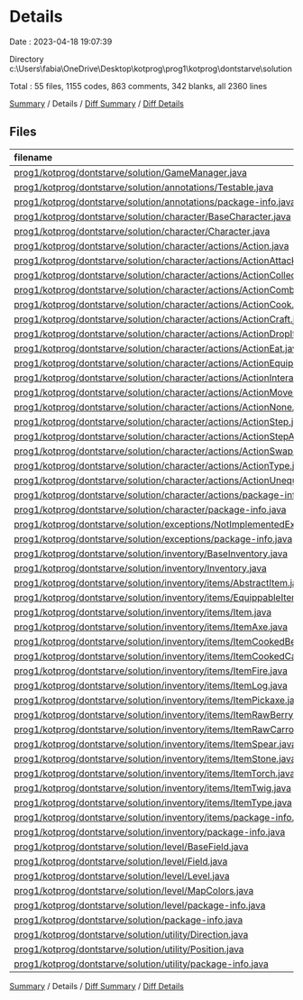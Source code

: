 # Details

Date : 2023-04-18 19:07:39

Directory c:\\Users\\fabia\\OneDrive\\Desktop\\kotprog\\prog1\\kotprog\\dontstarve\\solution

Total : 55 files,  1155 codes, 863 comments, 342 blanks, all 2360 lines

[Summary](results.md) / Details / [Diff Summary](diff.md) / [Diff Details](diff-details.md)

## Files
| filename | language | code | comment | blank | total |
| :--- | :--- | ---: | ---: | ---: | ---: |
| [prog1/kotprog/dontstarve/solution/GameManager.java](/prog1/kotprog/dontstarve/solution/GameManager.java) | Java | 176 | 117 | 39 | 332 |
| [prog1/kotprog/dontstarve/solution/annotations/Testable.java](/prog1/kotprog/dontstarve/solution/annotations/Testable.java) | Java | 6 | 3 | 3 | 12 |
| [prog1/kotprog/dontstarve/solution/annotations/package-info.java](/prog1/kotprog/dontstarve/solution/annotations/package-info.java) | Java | 1 | 3 | 1 | 5 |
| [prog1/kotprog/dontstarve/solution/character/BaseCharacter.java](/prog1/kotprog/dontstarve/solution/character/BaseCharacter.java) | Java | 13 | 35 | 9 | 57 |
| [prog1/kotprog/dontstarve/solution/character/Character.java](/prog1/kotprog/dontstarve/solution/character/Character.java) | Java | 66 | 0 | 16 | 82 |
| [prog1/kotprog/dontstarve/solution/character/actions/Action.java](/prog1/kotprog/dontstarve/solution/character/actions/Action.java) | Java | 10 | 15 | 4 | 29 |
| [prog1/kotprog/dontstarve/solution/character/actions/ActionAttack.java](/prog1/kotprog/dontstarve/solution/character/actions/ActionAttack.java) | Java | 6 | 6 | 2 | 14 |
| [prog1/kotprog/dontstarve/solution/character/actions/ActionCollectItem.java](/prog1/kotprog/dontstarve/solution/character/actions/ActionCollectItem.java) | Java | 6 | 6 | 2 | 14 |
| [prog1/kotprog/dontstarve/solution/character/actions/ActionCombineItems.java](/prog1/kotprog/dontstarve/solution/character/actions/ActionCombineItems.java) | Java | 16 | 23 | 6 | 45 |
| [prog1/kotprog/dontstarve/solution/character/actions/ActionCook.java](/prog1/kotprog/dontstarve/solution/character/actions/ActionCook.java) | Java | 11 | 15 | 4 | 30 |
| [prog1/kotprog/dontstarve/solution/character/actions/ActionCraft.java](/prog1/kotprog/dontstarve/solution/character/actions/ActionCraft.java) | Java | 12 | 15 | 5 | 32 |
| [prog1/kotprog/dontstarve/solution/character/actions/ActionDropItem.java](/prog1/kotprog/dontstarve/solution/character/actions/ActionDropItem.java) | Java | 11 | 15 | 4 | 30 |
| [prog1/kotprog/dontstarve/solution/character/actions/ActionEat.java](/prog1/kotprog/dontstarve/solution/character/actions/ActionEat.java) | Java | 11 | 15 | 4 | 30 |
| [prog1/kotprog/dontstarve/solution/character/actions/ActionEquip.java](/prog1/kotprog/dontstarve/solution/character/actions/ActionEquip.java) | Java | 11 | 15 | 4 | 30 |
| [prog1/kotprog/dontstarve/solution/character/actions/ActionInteract.java](/prog1/kotprog/dontstarve/solution/character/actions/ActionInteract.java) | Java | 6 | 7 | 2 | 15 |
| [prog1/kotprog/dontstarve/solution/character/actions/ActionMoveItem.java](/prog1/kotprog/dontstarve/solution/character/actions/ActionMoveItem.java) | Java | 16 | 22 | 6 | 44 |
| [prog1/kotprog/dontstarve/solution/character/actions/ActionNone.java](/prog1/kotprog/dontstarve/solution/character/actions/ActionNone.java) | Java | 6 | 6 | 2 | 14 |
| [prog1/kotprog/dontstarve/solution/character/actions/ActionStep.java](/prog1/kotprog/dontstarve/solution/character/actions/ActionStep.java) | Java | 12 | 15 | 5 | 32 |
| [prog1/kotprog/dontstarve/solution/character/actions/ActionStepAndAttack.java](/prog1/kotprog/dontstarve/solution/character/actions/ActionStepAndAttack.java) | Java | 12 | 14 | 5 | 31 |
| [prog1/kotprog/dontstarve/solution/character/actions/ActionSwapItems.java](/prog1/kotprog/dontstarve/solution/character/actions/ActionSwapItems.java) | Java | 16 | 23 | 6 | 45 |
| [prog1/kotprog/dontstarve/solution/character/actions/ActionType.java](/prog1/kotprog/dontstarve/solution/character/actions/ActionType.java) | Java | 18 | 49 | 16 | 83 |
| [prog1/kotprog/dontstarve/solution/character/actions/ActionUnequip.java](/prog1/kotprog/dontstarve/solution/character/actions/ActionUnequip.java) | Java | 6 | 6 | 2 | 14 |
| [prog1/kotprog/dontstarve/solution/character/actions/package-info.java](/prog1/kotprog/dontstarve/solution/character/actions/package-info.java) | Java | 1 | 3 | 1 | 5 |
| [prog1/kotprog/dontstarve/solution/character/package-info.java](/prog1/kotprog/dontstarve/solution/character/package-info.java) | Java | 1 | 3 | 1 | 5 |
| [prog1/kotprog/dontstarve/solution/exceptions/NotImplementedException.java](/prog1/kotprog/dontstarve/solution/exceptions/NotImplementedException.java) | Java | 6 | 7 | 1 | 14 |
| [prog1/kotprog/dontstarve/solution/exceptions/package-info.java](/prog1/kotprog/dontstarve/solution/exceptions/package-info.java) | Java | 1 | 3 | 1 | 5 |
| [prog1/kotprog/dontstarve/solution/inventory/BaseInventory.java](/prog1/kotprog/dontstarve/solution/inventory/BaseInventory.java) | Java | 19 | 94 | 14 | 127 |
| [prog1/kotprog/dontstarve/solution/inventory/Inventory.java](/prog1/kotprog/dontstarve/solution/inventory/Inventory.java) | Java | 388 | 0 | 65 | 453 |
| [prog1/kotprog/dontstarve/solution/inventory/items/AbstractItem.java](/prog1/kotprog/dontstarve/solution/inventory/items/AbstractItem.java) | Java | 18 | 23 | 7 | 48 |
| [prog1/kotprog/dontstarve/solution/inventory/items/EquippableItem.java](/prog1/kotprog/dontstarve/solution/inventory/items/EquippableItem.java) | Java | 16 | 19 | 5 | 40 |
| [prog1/kotprog/dontstarve/solution/inventory/items/Item.java](/prog1/kotprog/dontstarve/solution/inventory/items/Item.java) | Java | 6 | 0 | 2 | 8 |
| [prog1/kotprog/dontstarve/solution/inventory/items/ItemAxe.java](/prog1/kotprog/dontstarve/solution/inventory/items/ItemAxe.java) | Java | 6 | 6 | 2 | 14 |
| [prog1/kotprog/dontstarve/solution/inventory/items/ItemCookedBerry.java](/prog1/kotprog/dontstarve/solution/inventory/items/ItemCookedBerry.java) | Java | 6 | 8 | 2 | 16 |
| [prog1/kotprog/dontstarve/solution/inventory/items/ItemCookedCarrot.java](/prog1/kotprog/dontstarve/solution/inventory/items/ItemCookedCarrot.java) | Java | 6 | 8 | 2 | 16 |
| [prog1/kotprog/dontstarve/solution/inventory/items/ItemFire.java](/prog1/kotprog/dontstarve/solution/inventory/items/ItemFire.java) | Java | 6 | 6 | 2 | 14 |
| [prog1/kotprog/dontstarve/solution/inventory/items/ItemLog.java](/prog1/kotprog/dontstarve/solution/inventory/items/ItemLog.java) | Java | 6 | 8 | 2 | 16 |
| [prog1/kotprog/dontstarve/solution/inventory/items/ItemPickaxe.java](/prog1/kotprog/dontstarve/solution/inventory/items/ItemPickaxe.java) | Java | 6 | 6 | 2 | 14 |
| [prog1/kotprog/dontstarve/solution/inventory/items/ItemRawBerry.java](/prog1/kotprog/dontstarve/solution/inventory/items/ItemRawBerry.java) | Java | 6 | 8 | 2 | 16 |
| [prog1/kotprog/dontstarve/solution/inventory/items/ItemRawCarrot.java](/prog1/kotprog/dontstarve/solution/inventory/items/ItemRawCarrot.java) | Java | 6 | 8 | 2 | 16 |
| [prog1/kotprog/dontstarve/solution/inventory/items/ItemSpear.java](/prog1/kotprog/dontstarve/solution/inventory/items/ItemSpear.java) | Java | 6 | 6 | 2 | 14 |
| [prog1/kotprog/dontstarve/solution/inventory/items/ItemStone.java](/prog1/kotprog/dontstarve/solution/inventory/items/ItemStone.java) | Java | 6 | 8 | 2 | 16 |
| [prog1/kotprog/dontstarve/solution/inventory/items/ItemTorch.java](/prog1/kotprog/dontstarve/solution/inventory/items/ItemTorch.java) | Java | 6 | 6 | 2 | 14 |
| [prog1/kotprog/dontstarve/solution/inventory/items/ItemTwig.java](/prog1/kotprog/dontstarve/solution/inventory/items/ItemTwig.java) | Java | 6 | 8 | 2 | 16 |
| [prog1/kotprog/dontstarve/solution/inventory/items/ItemType.java](/prog1/kotprog/dontstarve/solution/inventory/items/ItemType.java) | Java | 15 | 39 | 13 | 67 |
| [prog1/kotprog/dontstarve/solution/inventory/items/package-info.java](/prog1/kotprog/dontstarve/solution/inventory/items/package-info.java) | Java | 1 | 3 | 1 | 5 |
| [prog1/kotprog/dontstarve/solution/inventory/package-info.java](/prog1/kotprog/dontstarve/solution/inventory/package-info.java) | Java | 1 | 3 | 1 | 5 |
| [prog1/kotprog/dontstarve/solution/level/BaseField.java](/prog1/kotprog/dontstarve/solution/level/BaseField.java) | Java | 12 | 38 | 10 | 60 |
| [prog1/kotprog/dontstarve/solution/level/Field.java](/prog1/kotprog/dontstarve/solution/level/Field.java) | Java | 73 | 0 | 15 | 88 |
| [prog1/kotprog/dontstarve/solution/level/Level.java](/prog1/kotprog/dontstarve/solution/level/Level.java) | Java | 30 | 31 | 10 | 71 |
| [prog1/kotprog/dontstarve/solution/level/MapColors.java](/prog1/kotprog/dontstarve/solution/level/MapColors.java) | Java | 11 | 27 | 8 | 46 |
| [prog1/kotprog/dontstarve/solution/level/package-info.java](/prog1/kotprog/dontstarve/solution/level/package-info.java) | Java | 1 | 3 | 1 | 5 |
| [prog1/kotprog/dontstarve/solution/package-info.java](/prog1/kotprog/dontstarve/solution/package-info.java) | Java | 1 | 3 | 1 | 5 |
| [prog1/kotprog/dontstarve/solution/utility/Direction.java](/prog1/kotprog/dontstarve/solution/utility/Direction.java) | Java | 7 | 15 | 5 | 27 |
| [prog1/kotprog/dontstarve/solution/utility/Position.java](/prog1/kotprog/dontstarve/solution/utility/Position.java) | Java | 26 | 35 | 8 | 69 |
| [prog1/kotprog/dontstarve/solution/utility/package-info.java](/prog1/kotprog/dontstarve/solution/utility/package-info.java) | Java | 1 | 3 | 1 | 5 |

[Summary](results.md) / Details / [Diff Summary](diff.md) / [Diff Details](diff-details.md)